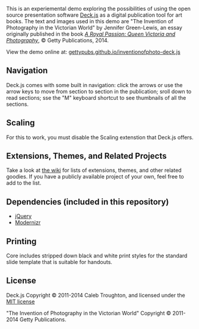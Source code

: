 This is an experiemental demo exploring the possibilities of using the open source presentation software [Deck.js](http://imakewebthings.com/deck.js/) as a digital publication tool for art books. The text and images used in this demo are "The Invention of Photography in the Victorian World" by Jennifer Green-Lewis, an essay originally published in the book [*A Royal Passion: Queen Victoria and Photography*](http://shop.getty.edu/products/a-royal-passion-queen-victoria-and-photography-978-1606061558), © Getty Publications, 2014.

View the demo online at: [gettypubs.github.io/inventionofphoto-deck.js](http://gettypubs.github.io/inventionofphoto-deck.js)

## Navigation

Deck.js comes with some built in navigation: click the arrows or use the arrow keys to move from section to section in the publication; sroll down to read sections; sse the "M" keyboard shortcut to see thumbnails of all the sections.

## Scaling

For this to work, you must disable the Scaling extenstion that Deck.js offers.

## Extensions, Themes, and Related Projects

Take a look at [the wiki](https://github.com/imakewebthings/deck.js/wiki) for lists of extensions, themes, and other related goodies.  If you have a publicly available project of your own, feel free to add to the list.

## Dependencies (included in this repository)

- [jQuery](http://jquery.com)
- [Modernizr](http://modernizr.com)

## Printing

Core includes stripped down black and white print styles for the standard slide template that is suitable for handouts.

## License

Deck.js Copyright © 2011-2014 Caleb Troughton, and licensed under the [MIT license](https://github.com/imakewebthings/deck.js/blob/master/MIT-license.txt)

"The Invention of Photography in the Victorian World" Copyright © 2011-2014 Getty Publications.
